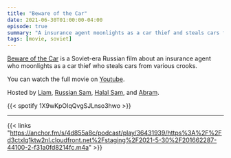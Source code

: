 ```yaml
---
title: "Beware of the Car"
date: 2021-06-30T01:00:00-04:00
episode: true
summary: "A insurance agent moonlights as a car thief and steals cars from various crooks to give back to the people."
tags: [movie, soviet]
---
```


[Beware of the Car](https://letterboxd.com/film/beware-of-the-car/) is a Soviet-era Russian film about an insurance agent who moonlights as a car thief who steals cars from various crooks.

You can watch the full movie on [Youtube](https://www.youtube.com/watch?v=jZ33mMmfvaM).

Hosted by [Liam](https://twitter.com/LegoRacers2), [Russian Sam](https://twitter.com/FillerHandle12), [Halal Sam](https://twitter.com/halaljew), and [Abram](https://twitter.com/abnormcore).

{{< spotify 1X9wKpOIqQvgSJLnso3hwo >}}

---

{{< links "https://anchor.fm/s/4d855a8c/podcast/play/36431939/https%3A%2F%2Fd3ctxlq1ktw2nl.cloudfront.net%2Fstaging%2F2021-5-30%2F201662287-44100-2-f31a0fd8214fc.m4a" >}}
